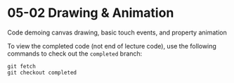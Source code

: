 # 05-02 Drawing & Animation

Code demoing canvas drawing, basic touch events, and property animation

To view the completed code (not end of lecture code), use the following commands to check out the `completed` branch:

```
git fetch
git checkout completed
```
